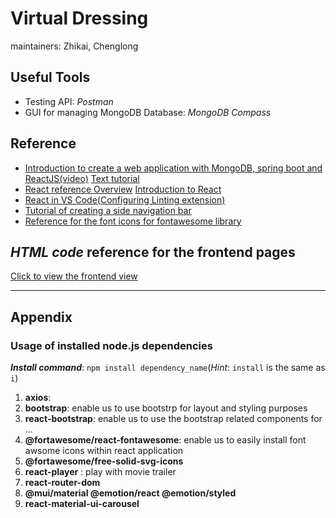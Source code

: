 # Virtual Dressing



maintainers: Zhikai, Chenglong

## Useful Tools

* Testing API: *Postman*
* GUI for managing MongoDB Database: *MongoDB Compass*

## Reference

* [Introduction to create a web application with MongoDB, spring boot and ReactJS(video)](https://www.youtube.com/watch?v=5PdEmeopJVQ)
  [Text tutorial](https://reflectoring.io/build-responsive-web-apps-with-springboot-and-react-tutorial/)
* [React reference Overview](https://react.dev/reference/react) [Introduction to React](https://react.dev/learn)
* [React in VS Code(Configuring Linting extension)](https://code.visualstudio.com/docs/nodejs/reactjs-tutorial#:~:text=You%20can%20open%20the%20preview,syntax%20highlighting%20in%20code%20blocks.)
* [Tutorial of creating a side navigation bar](https://www.youtube.com/watch?v=bFvfqUMjvsA&list=PLImJ3umGjxdCjoBGj1eGQwcopR0P0edAK)
* [Reference for the font icons for fontawesome library](https://fontawesome.com/v4/icons/)

## *HTML code* reference for the frontend pages

[Click to view the frontend view](https://projects.animaapp.com/?mode=code&layer=78%3A1031&utm_source=copylink)

---

## Appendix

### Usage of installed node.js dependencies

***Install command***: `npm install dependency_name`(*Hint*: `install` is the same as `i`)

1. **axios**:
2. **bootstrap**: enable us to use bootstrp for  layout and styling purposes
3. **react-bootstrap**: enable us to use the bootstrap related components for ...
4. **@fortawesome/react-fontawesome**: enable us to easily install font awsome icons within react application
5. **@fortawesome/free-solid-svg-icons**
6. **react-player** : play with movie trailer
7. **react-router-dom**
8. **@mui/material @emotion/react @emotion/styled**
9. **react-material-ui-carousel**

